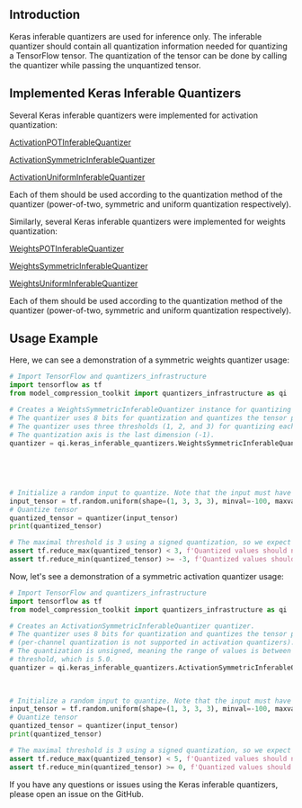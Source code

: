 ## Introduction

Keras inferable quantizers are used for inference only. The inferable quantizer should contain all quantization information needed for quantizing a TensorFlow tensor.
The quantization of the tensor can be done by calling the quantizer while passing the unquantized tensor.

## Implemented Keras Inferable Quantizers

Several Keras inferable quantizers were implemented for activation quantization:

[ActivationPOTInferableQuantizer](activation_inferable_quantizers/activation_pot_inferable_quantizer.py)

[ActivationSymmetricInferableQuantizer](activation_inferable_quantizers/activation_symmetric_inferable_quantizer.py)

[ActivationUniformInferableQuantizer](activation_inferable_quantizers/activation_uniform_inferable_quantizer.py)

Each of them should be used according to the quantization method of the quantizer (power-of-two, symmetric and uniform quantization respectively).

Similarly, several Keras inferable quantizers were implemented for weights quantization:

[WeightsPOTInferableQuantizer](weights_inferable_quantizers/weights_pot_inferable_quantizer.py)

[WeightsSymmetricInferableQuantizer](weights_inferable_quantizers/weights_symmetric_inferable_quantizer.py)

[WeightsUniformInferableQuantizer](weights_inferable_quantizers/weights_uniform_inferable_quantizer.py)

Each of them should be used according to the quantization method of the quantizer (power-of-two, symmetric and uniform quantization respectively).

## Usage Example

Here, we can see a demonstration of a symmetric weights quantizer usage:

```python
# Import TensorFlow and quantizers_infrastructure
import tensorflow as tf
from model_compression_toolkit import quantizers_infrastructure as qi

# Creates a WeightsSymmetricInferableQuantizer instance for quantizing a tensor with four dimensions.
# The quantizer uses 8 bits for quantization and quantizes the tensor per channel.
# The quantizer uses three thresholds (1, 2, and 3) for quantizing each of the three output channels.
# The quantization axis is the last dimension (-1).
quantizer = qi.keras_inferable_quantizers.WeightsSymmetricInferableQuantizer(num_bits=8,
                                                                             threshold=[2.0, 3.0, 1.0],
                                                                             per_channel=True,
                                                                             channel_axis=-1,
                                                                             input_rank=4)

# Initialize a random input to quantize. Note that the input must have float data type.
input_tensor = tf.random.uniform(shape=(1, 3, 3, 3), minval=-100, maxval=100, dtype=tf.float32)
# Quantize tensor
quantized_tensor = quantizer(input_tensor)
print(quantized_tensor)

# The maximal threshold is 3 using a signed quantization, so we expect all values to be in this range
assert tf.reduce_max(quantized_tensor) < 3, f'Quantized values should not contain values greater than maximal threshold'
assert tf.reduce_min(quantized_tensor) >= -3, f'Quantized values should not contain values lower than minimal threshold'

```

Now, let's see a demonstration of a symmetric activation quantizer usage:

```python
# Import TensorFlow and quantizers_infrastructure
import tensorflow as tf
from model_compression_toolkit import quantizers_infrastructure as qi

# Creates an ActivationSymmetricInferableQuantizer quantizer.
# The quantizer uses 8 bits for quantization and quantizes the tensor per-tensor 
# (per-channel quantization is not supported in activation quantizers). 
# The quantization is unsigned, meaning the range of values is between 0 and the
# threshold, which is 5.0.
quantizer = qi.keras_inferable_quantizers.ActivationSymmetricInferableQuantizer(num_bits=8,
                                                                                threshold=[5.0],
                                                                                signed=False)

# Initialize a random input to quantize. Note that the input must have float data type.
input_tensor = tf.random.uniform(shape=(1, 3, 3, 3), minval=-100, maxval=100, dtype=tf.float32)
# Quantize tensor
quantized_tensor = quantizer(input_tensor)
print(quantized_tensor)

# The maximal threshold is 3 using a signed quantization, so we expect all values to be in this range
assert tf.reduce_max(quantized_tensor) < 5, f'Quantized values should not contain values greater than maximal threshold'
assert tf.reduce_min(quantized_tensor) >= 0, f'Quantized values should not contain values lower than minimal threshold'

```


If you have any questions or issues using the Keras inferable quantizers, please open an issue on the GitHub.

